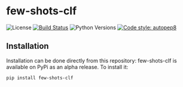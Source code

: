 # few-shots-clf

![License](https://img.shields.io/pypi/l/few-shots-clf)
[![Build Status](https://img.shields.io/github/workflow/status/delmalih/few-shots-clf/few-shots-clf%20workflow)](https://github.com/delmalih/few-shots-classification/actions?query=workflow%3A%22few_shots_clf+workflow%22)
![Python Versions](https://img.shields.io/badge/python-3.6-EBBD68)
[![Code style: autopep8](https://img.shields.io/badge/code%20style-autopep8-orange)](https://github.com/hhatto/autopep8)

## Installation

Installation can be done directly from this repository:
few-shots-clf is available on PyPi as an alpha release. To install it:

```
pip install few-shots-clf
```
